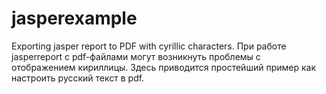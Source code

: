 # jasperexample
Exporting jasper report to PDF with cyrillic characters.
При работе jasperreport c pdf-файлами могут возникнуть проблемы с отображением кириллицы.
Здесь приводится простейший пример как настроить русский текст в pdf.

